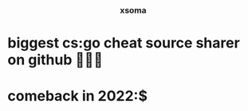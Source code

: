<h3 align="center">xsoma</h3>
<h1> biggest cs:go cheat source sharer on github 👩🏻‍🦯</h1>
<h1> comeback in 2022:$</h1>
<!--
<a href="https://github.com/anuraghazra/github-readme-stats" align="center">
  <img align="center" src="https://github-readme-stats.vercel.app/api?username=xsoma" />
</a> -->

 
 


